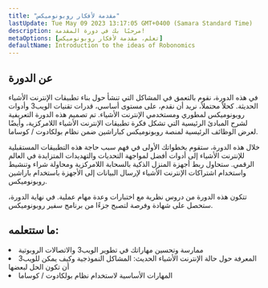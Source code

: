 ```yaml
---
title: "مقدمة لأفكار روبونوميكس"
lastUpdate: Tue May 09 2023 13:17:05 GMT+0400 (Samara Standard Time)
description: مرحبًا بك في دورة المقدمة!
metaOptions: [تعلم، مقدمة لأفكار روبونوميكس]
defaultName: Introduction to the ideas of Robonomics
---
```


## عن الدورة

في هذه الدورة، نقوم بالتعمق في المشاكل التي تنشأ حول بناء تطبيقات الإنترنت الأشياء الحديثة. كحلاً محتملاً، نريد أن نقدم، على مستوى أساسي، قدرات تقنيات الويب3 وأدوات روبونوميكس لمطوري ومستخدمي الإنترنت الأشياء. تم تصميم هذه الدورة التعريفية لشرح المبادئ الرئيسية التي تشكل فكرة تطبيقات الإنترنت الأشياء اللامركزية، وأيضًا لعرض الوظائف الرئيسية لمنصة روبونوميكس كباراشين ضمن نظام بولكادوت / كوساما.

خلال هذه الدورة، ستقوم بخطواتك الأولى في فهم سبب حاجة هذه التطبيقات المستقبلية للإنترنت الأشياء إلى أدوات أفضل لمواجهة التحديات والتهديدات المتزايدة في العالم الرقمي. ستحاول ربط أجهزة المنزل الذكية بالسحابة اللامركزية ومحاولة شراء وتنشيط واستخدام اشتراكات الإنترنت الأشياء لإرسال البيانات إلى الأجهزة باستخدام باراشين روبونوميكس.

تتكون هذه الدورة من دروس نظرية مع اختبارات وعدة مهام عملية. في نهاية الدورة، ستحصل على شهادة وفرصة لتصبح جزءًا من برنامج سفير روبونوميكس.


## ما ستتعلمه:

<List type="plus">
  <li>
    ممارسة وتحسين مهاراتك في تطوير الويب3 والاتصالات الروبوتية
  </li>
  <li>
    المعرفة حول حالة الإنترنت الأشياء الحديث: المشاكل النموذجية وكيف يمكن للويب3 أن تكون الحل لبعضها
  </li>
   <li>
    المهارات الأساسية لاستخدام نظام بولكادوت / كوساما
  </li>
</List>
